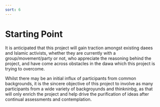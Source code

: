 ```yaml
---
sort: 6
---
```


# Starting Point

It is anticipated that this project will gain traction amongst existing daees and Islamic activists, whether they are currently with a group/movement/party or not, who appreciate the reasoning behind the project, and have come across obstacles in the dawa which this project is trying to overcome.

Whilst there may be an initial influx of participants from common backgrounds, it is the sincere objective of this project to involve as many participants from a wide variety of backgroyunds and thinkninbg, as that will only enrich the project and help drive the purification of ideas after continual assessments and contemplation.
